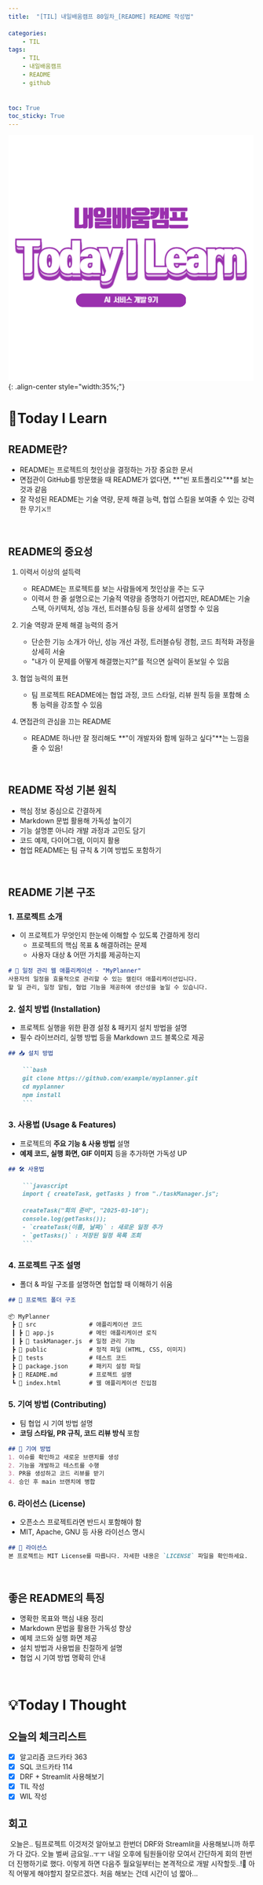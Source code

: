 ```yaml
---
title:  "[TIL] 내일배움캠프 80일차_[README] README 작성법" 

categories: 
    - TIL
tags: 
    - TIL
    - 내일배움캠프
    - README
    - github


toc: True
toc_sticky: True
---
```


![TIL](/assets/images/TIL2.png){: .align-center style="width:35%;"}

# 👀Today I Learn
## README란?
- README는 프로젝트의 첫인상을 결정하는 가장 중요한 문서
- 면접관이 GitHub를 방문했을 때 README가 없다면, **"빈 포트폴리오"**를 보는 것과 같음
- 잘 작성된 README는 기술 역량, 문제 해결 능력, 협업 스킬을 보여줄 수 있는 강력한 무기⚔️!!

<br>

## README의 중요성
1. 이력서 이상의 설득력
   - README는 프로젝트를 보는 사람들에게 첫인상을 주는 도구
   - 이력서 한 줄 설명으로는 기술적 역량을 증명하기 어렵지만, README는 기술 스택, 아키텍처, 성능 개선, 트러블슈팅 등을 상세히 설명할 수 있음

2. 기술 역량과 문제 해결 능력의 증거
   - 단순한 기능 소개가 아닌, 성능 개선 과정, 트러블슈팅 경험, 코드 최적화 과정을 상세히 서술
   - "내가 이 문제를 어떻게 해결했는지?"를 적으면 실력이 돋보일 수 있음

3. 협업 능력의 표현
   - 팀 프로젝트 README에는 협업 과정, 코드 스타일, 리뷰 원칙 등을 포함해 소통 능력을 강조할 수 있음   

4. 면접관의 관심을 끄는 README
   - README 하나만 잘 정리해도 **"이 개발자와 함께 일하고 싶다"**는 느낌을 줄 수 있음!

<br>

## README 작성 기본 원칙
- 핵심 정보 중심으로 간결하게
- Markdown 문법 활용해 가독성 높이기
- 기능 설명뿐 아니라 개발 과정과 고민도 담기
- 코드 예제, 다이어그램, 이미지 활용
- 협업 README는 팀 규칙 & 기여 방법도 포함하기

<br>

## README 기본 구조
### 1. 프로젝트 소개
- 이 프로젝트가 무엇인지 한눈에 이해할 수 있도록 간결하게 정리
  - 프로젝트의 핵심 목표 & 해결하려는 문제
  - 사용자 대상 & 어떤 가치를 제공하는지

```markdown
# 📅 일정 관리 웹 애플리케이션 - "MyPlanner"
사용자의 일정을 효율적으로 관리할 수 있는 캘린더 애플리케이션입니다.  
할 일 관리, 일정 알림, 협업 기능을 제공하여 생산성을 높일 수 있습니다.
```

### 2. 설치 방법 (Installation)
- 프로젝트 실행을 위한 환경 설정 & 패키지 설치 방법을 설명
- 필수 라이브러리, 실행 방법 등을 Markdown 코드 블록으로 제공

```markdown
## 📥 설치 방법

    ```bash
    git clone https://github.com/example/myplanner.git
    cd myplanner
    npm install
    ```
```

### 3. 사용법 (Usage & Features)
- 프로젝트의 **주요 기능 & 사용 방법** 설명  
- **예제 코드, 실행 화면, GIF 이미지** 등을 추가하면 가독성 UP

```markdown
## 🛠 사용법

    ```javascript
    import { createTask, getTasks } from "./taskManager.js";

    createTask("회의 준비", "2025-03-10");
    console.log(getTasks());
    - `createTask(이름, 날짜)` : 새로운 일정 추가  
    - `getTasks()` : 저장된 일정 목록 조회
    ```
```

### 4. 프로젝트 구조 설명
- 폴더 & 파일 구조를 설명하면 협업할 때 이해하기 쉬움 

```markdown
## 📂 프로젝트 폴더 구조

📦 MyPlanner
 ┣ 📂 src               # 애플리케이션 코드
 ┃ ┣ 📜 app.js          # 메인 애플리케이션 로직
 ┃ ┣ 📜 taskManager.js  # 일정 관리 기능
 ┣ 📂 public            # 정적 파일 (HTML, CSS, 이미지)
 ┣ 📂 tests             # 테스트 코드
 ┣ 📜 package.json      # 패키지 설정 파일
 ┣ 📜 README.md         # 프로젝트 설명
 ┗ 📜 index.html        # 웹 애플리케이션 진입점
```

### 5. 기여 방법 (Contributing)
- 팀 협업 시 기여 방법 설명  
- **코딩 스타일, PR 규칙, 코드 리뷰 방식** 포함

```markdown
## 🤝 기여 방법
1. 이슈를 확인하고 새로운 브랜치를 생성
2. 기능을 개발하고 테스트를 수행
3. PR을 생성하고 코드 리뷰를 받기
4. 승인 후 main 브랜치에 병합
```

### 6. 라이선스 (License)
- 오픈소스 프로젝트라면 반드시 포함해야 함
- MIT, Apache, GNU 등 사용 라이선스 명시

```markdown
## 📜 라이선스
본 프로젝트는 MIT License를 따릅니다. 자세한 내용은 `LICENSE` 파일을 확인하세요.
```

<br>

## 좋은 README의 특징
- 명확한 목표와 핵심 내용 정리
- Markdown 문법을 활용한 가독성 향상
- 예제 코드와 실행 화면 제공
- 설치 방법과 사용법을 친절하게 설명
- 협업 시 기여 방법 명확히 안내

<br>

# 💡Today I Thought

## 오늘의 체크리스트
- [x]  알고리즘 코드카타 363
- [x]  SQL 코드카타 114
- [x]  DRF + Streamlit 사용해보기
- [x]  TIL 작성
- [x]  WIL 작성

## 회고
&nbsp;오늘은.. 팀프로젝트 이것저것 알아보고 한번더 DRF와 Streamlit을 사용해보니까 하루가 다 갔다. 오늘 벌써 금요일..ㅜㅜ 내일 오후에 팀원들이랑 모여서 간단하게 회의 한번 더 진행하기로 했다. 이렇게 하면 다음주 월요일부터는 본격적으로 개발 시작할듯..!🤔 아직 어떻게 해야할지 잘모르겠다. 처음 해보는 건데 시간이 넘 짧아...
